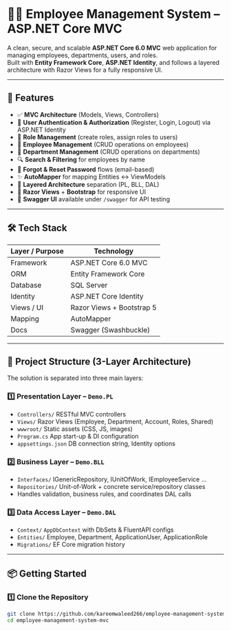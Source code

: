 # 👨‍💼 Employee Management System – ASP.NET Core MVC

A clean, secure, and scalable **ASP.NET Core 6.0 MVC** web application for managing employees, departments, users, and roles.  
Built with **Entity Framework Core**, **ASP.NET Identity**, and follows a layered architecture with Razor Views for a fully responsive UI.

---

## 🚀 Features

- ✅ **MVC Architecture** (Models, Views, Controllers)  
- 🔐 **User Authentication & Authorization** (Register, Login, Logout) via ASP.NET Identity  
- 👥 **Role Management** (create roles, assign roles to users)  
- 📁 **Employee Management** (CRUD operations on employees)  
- 🏢 **Department Management** (CRUD operations on departments)  
- 🔍 **Search & Filtering** for employees by name  
- 🔄 **Forgot & Reset Password** flows (email-based)  
- ✨ **AutoMapper** for mapping Entities ↔ ViewModels  
- 🧱 **Layered Architecture** separation (PL, BLL, DAL)  
- 🎨 **Razor Views** + **Bootstrap** for responsive UI  
- 🧪 **Swagger UI** available under `/swagger` for API testing  
---

## 🛠️ Tech Stack

| Layer / Purpose | Technology                     |
| --------------- | ------------------------------ |
| Framework       | ASP.NET Core 6.0 MVC           |
| ORM             | Entity Framework Core          |
| Database        | SQL Server                     |
| Identity        | ASP.NET Core Identity          |
| Views / UI      | Razor Views + Bootstrap 5      |
| Mapping         | AutoMapper                     |
| Docs            | Swagger (Swashbuckle)          |

---

## 🧱 Project Structure (3-Layer Architecture)

The solution is separated into three main layers:

### 1️⃣ **Presentation Layer** – `Demo.PL`
- `Controllers/`  RESTful MVC controllers  
- `Views/`  Razor Views (Employee, Department, Account, Roles, Shared)  
- `wwwroot/`  Static assets (CSS, JS, images)  
- `Program.cs`  App start-up & DI configuration  
- `appsettings.json`  DB connection string, Identity options  

### 2️⃣ **Business Layer** – `Demo.BLL`
- `Interfaces/`  IGenericRepository, IUnitOfWork, IEmployeeService …  
- `Repositories/`  Unit-of-Work + concrete service/repository classes  
- Handles validation, business rules, and coordinates DAL calls  

### 3️⃣ **Data Access Layer** – `Demo.DAL`
- `Context/`  `AppDbContext` with DbSets & FluentAPI configs  
- `Entities/`  Employee, Department, ApplicationUser, ApplicationRole  
- `Migrations/`  EF Core migration history  

---

## 📦 Getting Started

### 1️⃣ Clone the Repository
```bash
git clone https://github.com/kareemwaleed266/employee-management-system-mvc.git
cd employee-management-system-mvc
